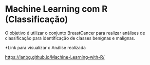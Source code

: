 # Machine Learning com R (Classificação)

 O objetivo é utilizar o conjunto BreastCancer para realizar análises de classificação para identificação de classes benígnas e malígnas.
 
 *Link  para visualizar o Análise realizada
 
 https://lanbg.github.io/Machine-Learning-with-R/
